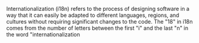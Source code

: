 Internationalization (i18n) refers to the process of designing software in a way that it can easily be adapted to different languages, regions, and cultures without requiring significant changes to the code. The "18" in i18n comes from the number of letters between the first "i" and the last "n" in the word "internationalization

